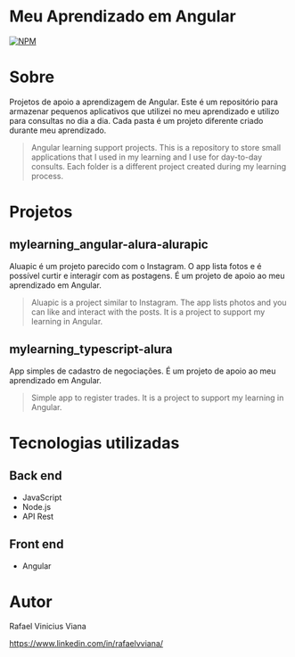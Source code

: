 # Meu Aprendizado em Angular
[![NPM](https://img.shields.io/npm/l/react)](https://github.com/rafaelvviana/my_learnings-angular/blob/main/LICENSE) 
        
# Sobre

Projetos de apoio a aprendizagem de Angular.
Este é um repositório para armazenar pequenos aplicativos que utilizei no meu aprendizado e utilizo para consultas no dia a dia.
Cada pasta é um projeto diferente criado durante meu aprendizado.
<blockquote>
    Angular learning support projects.
    This is a repository to store small applications that I used in my learning and I use for day-to-day consults.
    Each folder is a different project created during my learning process.
</blockquote>

# Projetos
## mylearning_angular-alura-alurapic
Aluapic é um projeto parecido com o Instagram. 
O app lista fotos e é possível curtir e interagir com as postagens.
É um projeto de apoio ao meu aprendizado em Angular.
<blockquote>
	Aluapic is a project similar to Instagram.
	The app lists photos and you can like and interact with the posts.
	It is a project to support my learning in Angular.
</blockquote>

## mylearning_typescript-alura
App simples de cadastro de negociações.
É um projeto de apoio ao meu aprendizado em Angular.
<blockquote>
	Simple app to register trades.
    It is a project to support my learning in Angular.
</blockquote>


# Tecnologias utilizadas
## Back end
- JavaScript
- Node.js
- API Rest
## Front end
- Angular

# Autor

Rafael Vinicius Viana

https://www.linkedin.com/in/rafaelvviana/

